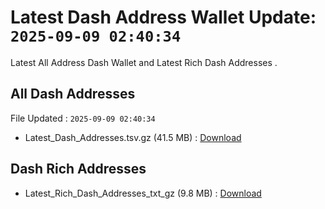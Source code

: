 # Latest Dash Address Wallet Update: `2025-09-09 02:40:34`

Latest All Address Dash Wallet and Latest Rich Dash Addresses .

## All Dash Addresses

File Updated : `2025-09-09 02:40:34`

- Latest_Dash_Addresses.tsv.gz (41.5 MB) : [Download](https://github.com/Pymmdrza/Rich-Address-Wallet/releases/tag/Dash)

## Dash Rich Addresses

- Latest_Rich_Dash_Addresses_txt_gz (9.8 MB) : [Download](https://github.com/Pymmdrza/Rich-Address-Wallet/releases/tag/Dash)
